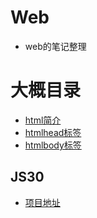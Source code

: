 # Web
- web的笔记整理
# 大概目录

- [html简介](./01html/0.简介.md)
- [htmlhead标签](./01html/1.head的内容.md)
- [htmlbody标签](./01html/2.body的内容.md)


## JS30
- [项目地址](./03webProject/js30/README.md)